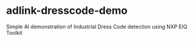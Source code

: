 # adlink-dresscode-demo
Simple AI demonstration of Industrial Dress Code detection using NXP EIQ Toolkit
